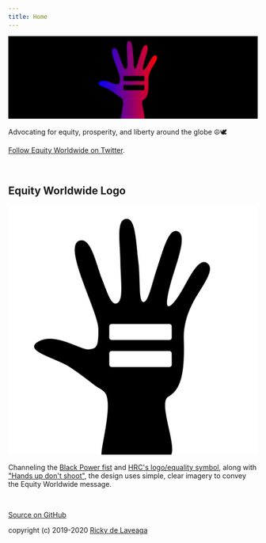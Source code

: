 ```yaml
---
title: Home
---
```


![](img/equityworldwide-1500x500.png)

Advocating for equity, prosperity, and liberty around the globe ☮️🕊

[Follow Equity Worldwide on Twitter](https://twitter.com/equityworldwide).

<br />

## Equity Worldwide Logo

![Equity Worldwide](img/equityworldwide.svg)

Channeling the [Black Power fist](https://en.wikipedia.org/wiki/Raised_fist) and [HRC's logo/equality symbol](https://www.hrc.org/hrc-story/about-our-logo), along with ["Hands up don't shoot"](https://en.wikipedia.org/wiki/Hands_up,_don%27t_shoot), the design uses simple, clear imagery to convey the Equity Worldwide message.

<br />

[Source on GitHub](https://github.com/rdela/equityworldwide)

copyright (c) 2019-2020 [Ricky de Laveaga](https://rdela.com/)
